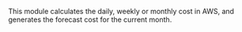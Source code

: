 This module calculates the daily, weekly or monthly cost in AWS, and generates the forecast cost for the current month.

